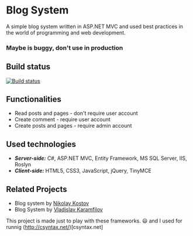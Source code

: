 # Blog System
A simple blog system written in ASP.NET MVC and used best practices in the world of programming and web development.

### Maybe is buggy, don't use in production

## Build status
[![Build status](https://ci.appveyor.com/api/projects/status/x1p0r5vakejkan7h?svg=true)](https://ci.appveyor.com/project/IvanIvanov/blogsystem)

## Functionalities
* Read posts and pages - don't require user account
* Create comment - require user account
* Create posts and pages - require admin account

## Used technologies
* ***Server-side:*** C#, ASP.NET MVC, Entity Framework, MS SQL Server, IIS, Roslyn
* ***Client-side:*** HTML5, CSS3, JavaScript, jQuery, TinyMCE

## Related Projects
* Blog system by [Nikolay Kostov](https://github.com/NikolayIT/BlogSystem)
* Blog System by [Vladislav Karamfilov](https://github.com/vladislav-karamfilov/Bloggable)

This project is made just to play with these frameworks. :smiley: and I used for runnig (http://csyntax.net/)[csyntax.net]